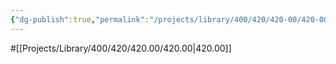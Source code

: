 ```yaml
---
{"dg-publish":true,"permalink":"/projects/library/400/420/420-00/420-00/","noteIcon":"0","created":"2024-01-31T10:10:26.875+09:00","updated":"2024-02-05T12:40:32.141+09:00"}
---
```


#[[Projects/Library/400/420/420.00/420.00\|420.00]]

